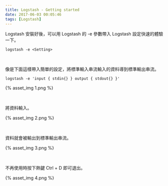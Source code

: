 ```yaml
---
title: Logstash - Getting started
date: 2017-06-03 00:05:46
tags: [Logstash]
---
```


Logstash 安裝好後，可以用 Logstash 的 -e 參數帶入 Logstash 設定快速的體驗一下。  

<!-- More -->

    logstash -e <Setting>

<br/>


像是下面這樣帶入簡單的設定，將標準輸入串流輸入的資料導到標準輸出串流。  

    logstash -e 'input { stdin{} } output { stdout{} }'

{% asset_img 1.png %}

<br/>


將資料輸入。  

{% asset_img 2.png %}

<br/>


資料就會被輸出到標準輸出串流。  

{% asset_img 3.png %}

<br/>


不再使用時按下熱鍵 Ctrl + D 即可退出。  

{% asset_img 4.png %}

<br/>
